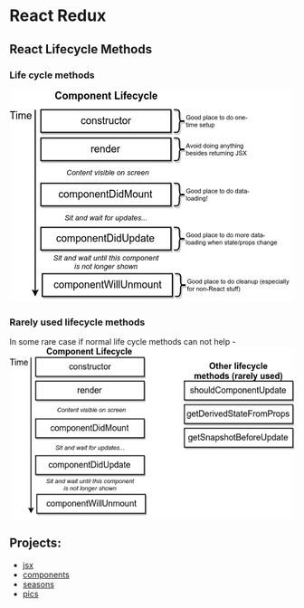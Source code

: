 # React Redux

## React Lifecycle Methods

### Life cycle methods
<img src="./images/diagrams-react-life-cycle.png" />

### Rarely used lifecycle methods
In some rare case if normal life cycle methods can not help -
<img src="./images/diagrams-react-life-cycle-rarely-used.png" />

## Projects:
* [jsx](https://github.com/shahjalalh/reactjs/tree/master/react-redux/jsx)
* [components](https://github.com/shahjalalh/reactjs/tree/master/react-redux/components)
* [seasons](https://github.com/shahjalalh/reactjs/tree/master/react-redux/seasons)
* [pics](https://github.com/shahjalalh/reactjs/tree/master/react-redux/pics)
